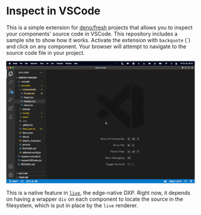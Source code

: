 # Inspect in VSCode

This is a simple extension for [deno/fresh](https://fresh.deno.dev) projects that allows you to inspect your components' source code in VSCode. This repository includes a sample site to show how it works. Activate the extension with `backquote` (\`) and click on any component. Your browser will attempt to navigate to the source code file in your project.

![Demo gif showing inspect to vscode](https://raw.githubusercontent.com/deco-cx/inspect-vscode/f2113667e7b6fb5105d2d6e809628a5900fe7f67/example/static/demo.gif)

This is a native feature in [`live`](https://github.com/deco-cx/live), the edge-native DXP.
Right now, it depends on having a wrapper `div` on each component to locate the source in the filesystem, which is put in place by the `live` renderer.
